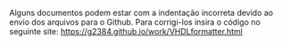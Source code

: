 Alguns documentos podem estar com a indentação incorreta devido ao envio dos arquivos para o Github. 
Para corrigi-los insira o código no seguinte site: https://g2384.github.io/work/VHDLformatter.html
